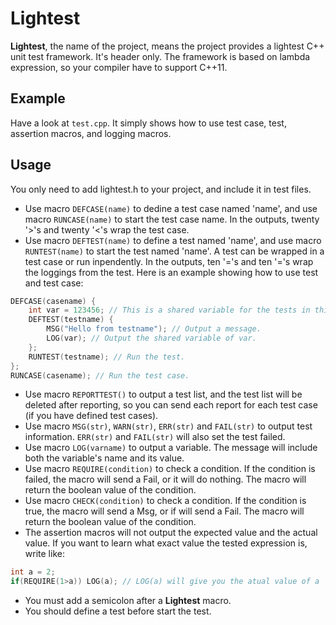 # Lightest

**Lightest**, the name of the project, means the project provides a lightest C++ unit test framework. It's header only. The framework is based on lambda expression, so your compiler have to support C++11.

## Example

Have a look at ``` test.cpp ```. It simply shows how to use test case, test, assertion macros, and logging macros.

## Usage

You only need to add lightest.h to your project, and include it in test files.

* Use macro ``` DEFCASE(name) ``` to dedine a test case named 'name', and use macro ``` RUNCASE(name) ``` to start the test case name. In the outputs, twenty '>'s and twenty '<'s wrap the test case.
* Use macro ``` DEFTEST(name) ``` to define a test named 'name', and use macro ``` RUNTEST(name) ``` to start the test named 'name'. A test can be wrapped in a test case or run inpendently. In the outputs, ten '='s and ten '='s wrap the loggings from the test. Here is an example showing how to use test and test case:

```C++
DEFCASE(casename) {
    int var = 123456; // This is a shared variable for the tests in this test case.
    DEFTEST(testname) {
        MSG("Hello from testname"); // Output a message.
        LOG(var); // Output the shared variable of var.
    };
    RUNTEST(testname); // Run the test.
};
RUNCASE(casename); // Run the test case.
```

* Use macro ``` REPORTTEST() ``` to output a test list, and the test list will be deleted after reporting, so you can send each report for each test case (if you have defined test cases).
* Use macro ``` MSG(str) ```, ``` WARN(str) ```, ``` ERR(str) ``` and ``` FAIL(str) ``` to output test information. ``` ERR(str) ``` and ``` FAIL(str) ``` will also set the test failed.
* Use macro ``` LOG(varname) ``` to output a variable. The message will include both the variable's name and its value.
* Use macro ``` REQUIRE(condition) ``` to check a condition. If the condition is failed, the macro will send a Fail, or it will do nothing. The macro will return the boolean value of the condition.
* Use macro ``` CHECK(condition) ``` to check a condition. If the condition is true, the macro will send a Msg, or if will send a Fail. The macro will return the boolean value of the condition.
* The assertion macros will not output the expected value and the actual value. If you want to learn what exact value the tested expression is, write like:

```C++
int a = 2;
if(REQUIRE(1>a)) LOG(a); // LOG(a) will give you the atual value of a
```

* You must add a semicolon after a **Lightest** macro.
* You should define a test before start the test.